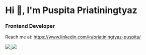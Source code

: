 <h1>Hi 👋, I'm Puspita Priatiningtyaz</h1>
<h3>Frontend Developer</h3>

Reach me at: https://www.linkedin.com/in/priatiningtyaz-puspita/


<!--
**ppriatiningtyaz/ppriatiningtyaz** is a ✨ _special_ ✨ repository because its `README.md` (this file) appears on your GitHub profile.

Here are some ideas to get you started:

- 🔭 I’m currently working on ...
- 🌱 I’m currently learning ...
- 👯 I’m looking to collaborate on ...
- 🤔 I’m looking for help with ...
- 💬 Ask me about ...
- 📫 How to reach me: ...
- 😄 Pronouns: ...
- ⚡ Fun fact: ...
-->
<a href="https://github.com/ppriatiningtyaz/ppriatiningtyaz">
  <img src="https://github-readme-stats.vercel.app/api/top-langs/?username=ppriatiningtyaz&title_color=ffffff&text_color=c9cacc&icon_color=2bbc8a&bg_color=1d1f21" />
</a>

<a href="https://github.com/ppriatiningtyaz/ppriatiningtyaz">
  <img src="https://github-readme-stats.vercel.app/api?username=ppriatiningtyaz&show_icons=true&line_height=33&count_private=true&title_color=ffffff&text_color=c9cacc&icon_color=2bbc8a&bg_color=1d1f21" />
</a>



